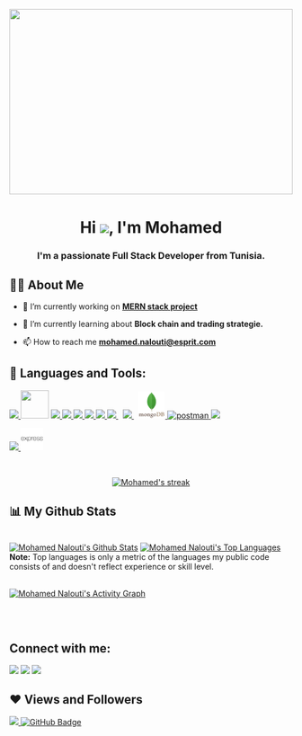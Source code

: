 <a href="#"><img width="100%"  src="https://c.tenor.com/s0VWUEOHz9kAAAAd/elbformat-coding.gif" height="330px"/></a>

<h1 align="center">Hi <img src="https://raw.githubusercontent.com/MartinHeinz/MartinHeinz/master/wave.gif" width="30px">, I'm Mohamed </h1>
<h3 align="center">I'm a passionate Full Stack Developer from Tunisia.</h3>


## 🙋‍♂️ About Me

- 🔭 I’m currently working on **[MERN stack project](https://covid-19-tracker-e4bda.web.app/)**

- 🌱 I’m currently learning about **Block chain and trading strategie.**


- 📫 How to reach me **mohamed.nalouti@esprit.com**



## 🚀 Languages and Tools:

<p align="left"> 
    <a href="https://www.java.com" target="_blank"> <img src="https://img.icons8.com/color/48/000000/java-coffee-cup-logo.png"/> </a>
    <a href="https://angular.io/" target="_blank"> <img src="https://img.icons8.com/color/344/angularjs.png"/ width="50" 
     height="50"></a>
<a href="https://reactjs.org/" target="_blank"> <img src="https://img.icons8.com/color/48/000000/react-native.png"/> </a>
    <a href="https://spring.io/projects/spring-boot" target="_blank"> <img src="https://img.icons8.com/color/48/000000/spring-logo.png"/> </a> 
    <a href="https://developer.mozilla.org/en-US/docs/Web/JavaScript" target="_blank"> <img src="https://img.icons8.com/color/48/000000/javascript.png"/> </a> 
    <a href="https://www.w3.org/html/" target="_blank"> <img src="https://img.icons8.com/color/48/000000/html-5.png"/> </a> 
    <a href="https://www.w3schools.com/css/" target="_blank"> </a> 
    <a href="https://getbootstrap.com" target="_blank"> <img src="https://img.icons8.com/color/48/000000/bootstrap.png"/> </a> 
    <a href="https://www.python.org" target="_blank"> </a> 
    <a style="padding-right:8px;" href="https://nodejs.org" target="_blank"> <img src="https://img.icons8.com/color/48/000000/nodejs.png"/> </a> 
    <a style="padding-right:8px;" href="https://www.mysql.com/" target="_blank"> <img src="https://img.icons8.com/fluent/50/000000/mysql-logo.png"/> </a>
    <a href="https://www.mongodb.com/" target="_blank"> <img src="https://raw.githubusercontent.com/devicons/devicon/master/icons/mongodb/mongodb-original-wordmark.svg" alt="mongodb" width="48" height="48"/> </a> 
    <a href="https://firebase.google.com/" target="_blank">  </a> 
    <a href="https://postman.com" target="_blank"> <img src="https://www.vectorlogo.zone/logos/getpostman/getpostman-icon.svg" alt="postman" width="45" height="45"/> </a>   
    <a href="https://git-scm.com/" target="_blank"> <img src="https://img.icons8.com/color/48/000000/git.png"/> </a> 
    <a href="https://www.jenkins.io" target="_blank">  </a> 
   
<a href="https://redux.js.org" target="_blank"> <img src="https://img.icons8.com/color/48/000000/redux.png"/> </a>
    <a href="https://expressjs.com" target="_blank"> <img src="https://raw.githubusercontent.com/devicons/devicon/master/icons/express/express-original-wordmark.svg" alt="express" width="40" height="40"/> </a>
</p>

<!-- [![React Badge](https://img.shields.io/badge/-React-61DBFB?style=for-the-badge&labelColor=black&logo=react&logoColor=61DBFB)](#)  [![Javascript Badge](https://img.shields.io/badge/-Javascript-F0DB4F?style=for-the-badge&labelColor=black&logo=javascript&logoColor=F0DB4F)](#) [![Typescript Badge](https://img.shields.io/badge/-Typescript-007acc?style=for-the-badge&labelColor=black&logo=typescript&logoColor=007acc)](#) [![Nodejs Badge](https://img.shields.io/badge/-Nodejs-3C873A?style=for-the-badge&labelColor=black&logo=node.js&logoColor=3C873A)](#) [![GraphQL Badge](https://img.shields.io/badge/-GraphQl-e535ab?style=for-the-badge&labelColor=black&logo=node.js&logoColor=e535ab)](#) -->
<br/>

<p align="center">
    <a href="https://github.com/mednal/github-readme-streak-stats">
        <img title="🔥 Get streak stats for your profile at git.io/streak-stats" alt="Mohamed's streak" src="https://github-readme-streak-stats.herokuapp.com/?user=mednal&theme=black-ice&hide_border=true&stroke=0000&background=060A0CD0"/>
    </a>
</p>

## 📊 My Github Stats

  <br/>
    <a href="https://github.com/mednal/github-readme-stats"><img alt="Mohamed Nalouti's Github Stats" src="https://github-readme-stats.vercel.app/api?username=mednal&show_icons=true&count_private=true&theme=react&hide_border=true&bg_color=0D1117" /></a>
  <a href="https://github.com/mednal/github-readme-stats"><img alt="Mohamed Nalouti's Top Languages" src="https://github-readme-stats.vercel.app/api/top-langs/?username=mednal&langs_count=8&count_private=true&layout=compact&theme=react&hide_border=true&bg_color=0D1117" /></a>
  <br/>
  <b>Note:</b> Top languages is only a metric of the languages my public code consists of and doesn't reflect experience or skill level.


<br/>
<br/>

<a href="https://github.com/mednal/github-readme-activity-graph"><img alt="Mohamed Nalouti's Activity Graph" src="https://activity-graph.herokuapp.com/graph?username=mednal&bg_color=0D1117&color=5BCDEC&line=5BCDEC&point=FFFFFF&hide_border=true" /></a>

<br/>
<br/>

## Connect with me:
<p align="left">

<a href = "https://www.linkedin.com/in/mohamed-nalouti-114209173/"><img src="https://img.icons8.com/fluent/48/000000/linkedin.png"/></a>
<a href = "https://twitter.com/subhamraoniar"></a>
<a href = "https://www.instagram.com/mohamed_nalouti/?hl=en"><img src="https://img.icons8.com/fluent/48/000000/instagram-new.png"/></a>
<a href = "https://www.youtube.com/channel/UCEfHjWnJREHjInVRVLvAEEQ"><img src="https://img.icons8.com/color/48/000000/youtube-play.png"/></a>

</p>

## ❤ Views and Followers
<a href="https://github.com/Meghna-DAS/github-profile-views-counter">
    <img src="https://komarev.com/ghpvc/?username=mednal">
</a>
<a href="https://github.com/mednal?tab=followers"><img src="https://img.shields.io/github/followers/mednal?label=Followers&style=social" alt="GitHub Badge"></a>